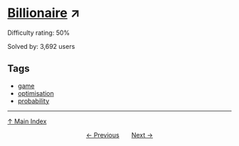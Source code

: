 # [Billionaire](https://projecteuler.net/problem=267) ↗️

Difficulty rating: 50%

Solved by: 3,692 users
## Tags

- [game](../tags/game.md)
- [optimisation](../tags/optimisation.md)
- [probability](../tags/probability.md)



---

[↑ Main Index](../README.md)


<div align=center><a href='266.md'>← Previous</a> &nbsp;&nbsp; &nbsp;&nbsp;  <a href='268.md'>Next →</a></div>

